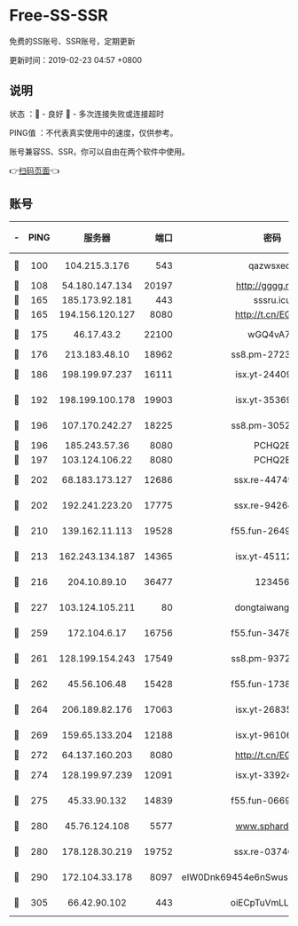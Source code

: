 # Free-SS-SSR

免费的SS账号、SSR账号，定期更新

更新时间：2019-02-23 04:57 +0800

## 说明

状态     ：🙂 - 良好 🙁 - 多次连接失败或连接超时

PING值   ：不代表真实使用中的速度，仅供参考。

账号兼容SS、SSR，你可以自由在两个软件中使用。

👉[扫码页面](https://liesauer.github.io/free-ss-ssr.github.io/)👈

## 账号

|-|PING|服务器|端口|密码|加密方式|区域|
|:----:|:----:|:-----:|-----:|:----:|:----:|:----:|
|🙂|100|104.215.3.176|543|qazwsxedc|aes-256-gcm|JP|
|🙂|108|54.180.147.134|20197|http://gggg.rocks|chacha20|KR|
|🙂|165|185.173.92.181|443|sssru.icu|rc4-md5|RU|
|🙂|165|194.156.120.127|8080|http://t.cn/EGJIyrl|rc4-md5|RU|
|🙂|175|46.17.43.2|22100|wGQ4vA7D|aes-256-gcm|RU|
|🙂|176|213.183.48.10|18962|ss8.pm-27236881|rc4-md5|RU|
|🙂|186|198.199.97.237|16111|isx.yt-24409459|aes-256-cfb|US|
|🙂|192|198.199.100.178|19903|isx.yt-35369856|aes-256-cfb|US|
|🙂|196|107.170.242.27|18225|ss8.pm-30525832|aes-256-cfb|US|
|🙂|196|185.243.57.36|8080|PCHQ2E|rc4-md5|US|
|🙂|197|103.124.106.22|8080|PCHQ2E|rc4-md5|US|
|🙂|202|68.183.173.127|12686|ssx.re-44749299|aes-256-cfb|US|
|🙂|202|192.241.223.20|17775|ssx.re-94264903|aes-256-cfb|US|
|🙂|210|139.162.11.113|19528|f55.fun-26491183|aes-256-cfb|SG|
|🙂|213|162.243.134.187|14365|isx.yt-45112084|aes-256-cfb|US|
|🙂|216|204.10.89.10|36477|123456|aes-256-cfb|US|
|🙂|227|103.124.105.211|80|dongtaiwang.com|aes-256-cfb|US|
|🙂|259|172.104.6.17|16756|f55.fun-34782964|aes-256-cfb|US|
|🙂|261|128.199.154.243|17549|ss8.pm-93722543|aes-256-cfb|SG|
|🙂|262|45.56.106.48|15428|f55.fun-17381628|aes-256-cfb|US|
|🙂|264|206.189.82.176|17063|isx.yt-26835607|aes-256-cfb|SG|
|🙂|269|159.65.133.204|12188|isx.yt-96106830|aes-256-cfb|SG|
|🙂|272|64.137.160.203|8080|http://t.cn/EGJIyrl|rc4-md5|CA|
|🙂|274|128.199.97.239|12091|isx.yt-33924211|aes-256-cfb|SG|
|🙂|275|45.33.90.132|14839|f55.fun-06699506|aes-256-cfb|US|
|🙂|280|45.76.124.108|5577|www.sphard.com|aes-256-cfb|AU|
|🙂|280|178.128.30.219|19752|ssx.re-03740090|aes-256-cfb|SG|
|🙂|290|172.104.33.178|8097|eIW0Dnk69454e6nSwuspv9DmS201tQ0D|aes-256-cfb|SG|
|🙂|305|66.42.90.102|443|oiECpTuVmLLxk4Ts|aes-256-cfb|US|

